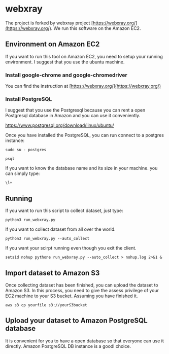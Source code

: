 <!--
 * @Author: your name
 * @Date: 2021-03-29 20:14:44
 * @LastEditTime: 2021-04-11 09:44:14
 * @LastEditors: Please set LastEditors
 * @Description: In User Settings Edit
 * @FilePath: /webXray/README.md
-->
# webxray


The project is forked by webxray project [https://webxray.org/](https://webxray.org/). We run this software on the Amazon EC2. 


## Environment on Amazon EC2
If you want to run this tool on Amazon EC2, you need to setup your running environment. I suggest that you use the ubuntu machine.

### Install google-chrome and google-chromedriver

You can find the instruction at [https://webxray.org/](https://webxray.org/)

### Install PostgreSQL

I suggest that you use the Postgresql because you can rent a open Postgresql database in Amazon and you can use it conveniently.

https://www.postgresql.org/download/linux/ubuntu/

Once you have installed the PostgreSQL, you can run connect to a postgres instance:

```
sudo su - postgres

psql 
```

If you want to know the database name and its size in your machine. you can simply type:

```
\l+
```

## Running

If you want to run this script to collect dataset, just type:

```
python3 run_webxray.py
```

If you want to collect dataset from all over the world. 

```
python3 run_webxray.py --auto_collect
```

If you want your scirpt running even though you exit the client.

```
setsid nohup pythone run_webxray.py --auto_collect > nohup.log 2>&1 &
```

## Import dataset to Amazon S3

Once collecting dataset has been finished, you can upload the dataset to Amazon S3. In this process, you need to give the assess privilege of your EC2 machine to your S3 bucket. Assuming you have finished it.

```
aws s3 cp yourfile s3://yourS3bucket
```

## Upload your dataset to Amazon PostgreSQL database

It is convenient for you to have a open database so that everyone can use it directly. Amazon PostgreSQL DB instance is a goodl choice.


